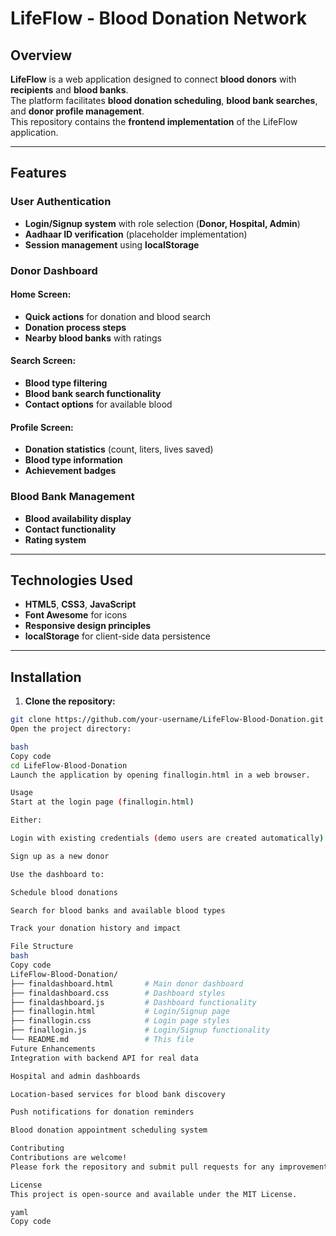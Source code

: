 # **LifeFlow - Blood Donation Network**

## **Overview**
**LifeFlow** is a web application designed to connect **blood donors** with **recipients** and **blood banks**.  
The platform facilitates **blood donation scheduling**, **blood bank searches**, and **donor profile management**.  
This repository contains the **frontend implementation** of the LifeFlow application.

---

## **Features**

### **User Authentication**
- **Login/Signup system** with role selection (**Donor, Hospital, Admin**)
- **Aadhaar ID verification** (placeholder implementation)
- **Session management** using **localStorage**

### **Donor Dashboard**

#### **Home Screen:**
- **Quick actions** for donation and blood search
- **Donation process steps**
- **Nearby blood banks** with ratings

#### **Search Screen:**
- **Blood type filtering**
- **Blood bank search functionality**
- **Contact options** for available blood

#### **Profile Screen:**
- **Donation statistics** (count, liters, lives saved)
- **Blood type information**
- **Achievement badges**

### **Blood Bank Management**
- **Blood availability display**
- **Contact functionality**
- **Rating system**

---

## **Technologies Used**
- **HTML5**, **CSS3**, **JavaScript**
- **Font Awesome** for icons
- **Responsive design principles**
- **localStorage** for client-side data persistence

---

## **Installation**

1. **Clone the repository:**
```bash
git clone https://github.com/your-username/LifeFlow-Blood-Donation.git
Open the project directory:

bash
Copy code
cd LifeFlow-Blood-Donation
Launch the application by opening finallogin.html in a web browser.

Usage
Start at the login page (finallogin.html)

Either:

Login with existing credentials (demo users are created automatically)

Sign up as a new donor

Use the dashboard to:

Schedule blood donations

Search for blood banks and available blood types

Track your donation history and impact

File Structure
bash
Copy code
LifeFlow-Blood-Donation/
├── finaldashboard.html       # Main donor dashboard
├── finaldashboard.css        # Dashboard styles
├── finaldashboard.js         # Dashboard functionality
├── finallogin.html           # Login/Signup page
├── finallogin.css            # Login page styles
├── finallogin.js             # Login/Signup functionality
└── README.md                 # This file
Future Enhancements
Integration with backend API for real data

Hospital and admin dashboards

Location-based services for blood bank discovery

Push notifications for donation reminders

Blood donation appointment scheduling system

Contributing
Contributions are welcome!
Please fork the repository and submit pull requests for any improvements or bug fixes.

License
This project is open-source and available under the MIT License.

yaml
Copy code
